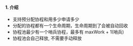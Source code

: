 #### 1. 介绍
- 支持预分配协程和用多少申请多少 
- 分配的协程都有一个生命周期，生命周期到了会被自动回收 
- 协程池最少有一个哨兵协程，最多有 maxWork + 1(哨兵)
- 协程池会自己释放, 不需要手动释放